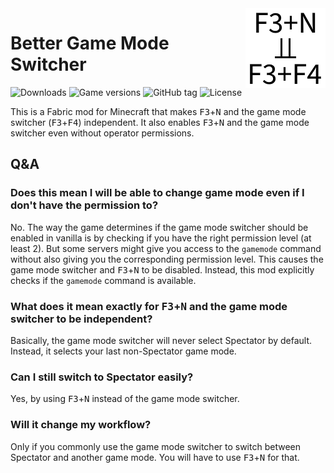 <img src="src/main/resources/assets/better-game-mode-switcher/icon.png" alt="Better Game Mode Switcher icon" width="128" align="right">

# Better Game Mode Switcher

![Downloads](https://img.shields.io/modrinth/dt/better-game-mode-switcher)
![Game versions](https://img.shields.io/modrinth/game-versions/better-game-mode-switcher)
![GitHub tag](https://img.shields.io/github/tag/MDLC01/better-game-mode-switcher-mc)
![License](https://img.shields.io/github/license/MDLC01/better-game-mode-switcher-mc)

This is a Fabric mod for Minecraft that makes <kbd>F3</kbd>+<kbd>N</kbd> and the game mode switcher (<kbd>F3</kbd>+<kbd>F4</kbd>) independent. It also enables <kbd>F3</kbd>+<kbd>N</kbd> and the game mode switcher even without operator permissions.

## Q&A

### Does this mean I will be able to change game mode even if I don't have the permission to?

No. The way the game determines if the game mode switcher should be enabled in vanilla is by checking if you have the right permission level (at least 2). But some servers might give you access to the `gamemode` command without also giving you the corresponding permission level. This causes the game mode switcher and <kbd>F3</kbd>+<kbd>N</kbd> to be disabled. Instead, this mod explicitly checks if the `gamemode` command is available.

### What does it mean exactly for <kbd>F3</kbd>+<kbd>N</kbd> and the game mode switcher to be independent?

Basically, the game mode switcher will never select Spectator by default. Instead, it selects your last non-Spectator game mode.

### Can I still switch to Spectator easily?

Yes, by using <kbd>F3</kbd>+<kbd>N</kbd> instead of the game mode switcher.

### Will it change my workflow?

Only if you commonly use the game mode switcher to switch between Spectator and another game mode. You will have to use <kbd>F3</kbd>+<kbd>N</kbd> for that.
